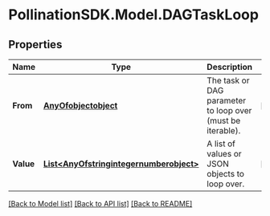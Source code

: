 
# PollinationSDK.Model.DAGTaskLoop

## Properties

Name | Type | Description | Notes
------------ | ------------- | ------------- | -------------
**From** | [**AnyOfobjectobject**](AnyOfobjectobject.md) | The task or DAG parameter to loop over (must be iterable). | [optional] 
**Value** | [**List&lt;AnyOfstringintegernumberobject&gt;**](AnyOfstringintegernumberobject.md) | A list of values or JSON objects to loop over. | [optional] 

[[Back to Model list]](../README.md#documentation-for-models)
[[Back to API list]](../README.md#documentation-for-api-endpoints)
[[Back to README]](../README.md)

